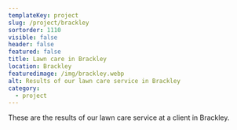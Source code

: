 ```yaml
---
templateKey: project
slug: /project/brackley
sortorder: 1110
visible: false
header: false
featured: false
title: Lawn care in Brackley
location: Brackley
featuredimage: /img/brackley.webp
alt: Results of our lawn care service in Brackley
category:
  - project
---
```

These are the results of our lawn care service at a client in Brackley.


